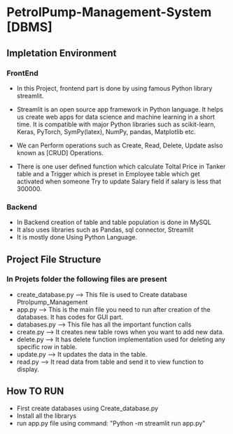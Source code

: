 # PetrolPump-Management-System [DBMS]  

## Impletation Environment

### FrontEnd

- In this Project, frontend part is done by using famous Python library streamlit.

-  Streamlit is an open source app framework in Python language. It helps us create web apps for data science and machine learning in a short time. It is compatible with major Python libraries such as scikit-learn, Keras, PyTorch, SymPy(latex), NumPy, pandas, Matplotlib etc.

- We can Perform operations such as Create, Read, Delete, Update aslso known as [CRUD] Operations.

- There is one user defined function which calculate Toltal Price in Tanker table and a Trigger which is preset in Employee table which get activated when someone Try to update Salary field if salary is less that 300000. 

### Backend

- In Backend creation of table and table population is done in MySQL 
- It also uses libraries such as Pandas, sql connector, Streamlit 
- It is mostly done Using Python Language. 

## Project File Structure 

### In Projets folder the following files are present 
* create_database.py --> This file is used to Create database Ptrolpump_Management  
* app.py --> This is the main file you need to run after creation of the databases. It has codes for GUI part.
*  databases.py --> This file has all the important function calls
* create.py --> It creates new table rows when you want to add new data.
* delete.py --> It has delete function implementation used for deleting any specific row in table.
* update.py -->  It updates the data in the table.
* read.py --> It read data from table and send it to view function to display.

## How TO RUN 
- First create databases using Create_database.py
- Install all the librarys
- run app.py file using command: "Python -m streamlit run app.py"
